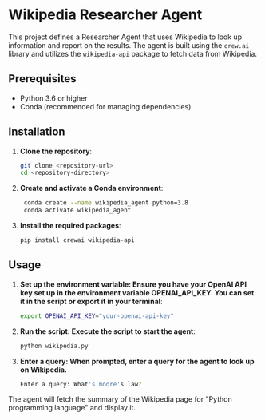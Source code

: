 # Wikipedia Researcher Agent

This project defines a Researcher Agent that uses Wikipedia to look up information and report on the results. The agent is built using the `crew.ai` library and utilizes the `wikipedia-api` package to fetch data from Wikipedia.

## Prerequisites
- Python 3.6 or higher
- Conda (recommended for managing dependencies)

## Installation
1. **Clone the repository**:
    ```sh
    git clone <repository-url>
    cd <repository-directory>
2. **Create and activate a Conda environment**:
   ```sh
    conda create --name wikipedia_agent python=3.8
    conda activate wikipedia_agent
3. **Install the required packages**:
   ```sh
   pip install crewai wikipedia-api

## Usage
1. **Set up the environment variable: Ensure you have your OpenAI API key set up in the environment variable OPENAI_API_KEY. You can set it in the script or export it in your terminal**:
   ```sh
   export OPENAI_API_KEY="your-openai-api-key"

2. **Run the script: Execute the script to start the agent**:
   ```sh
   python wikipedia.py

3. **Enter a query: When prompted, enter a query for the agent to look up on Wikipedia.**
   ```sh
   Enter a query: What's moore's law?

The agent will fetch the summary of the Wikipedia page for "Python programming language" and display it.

